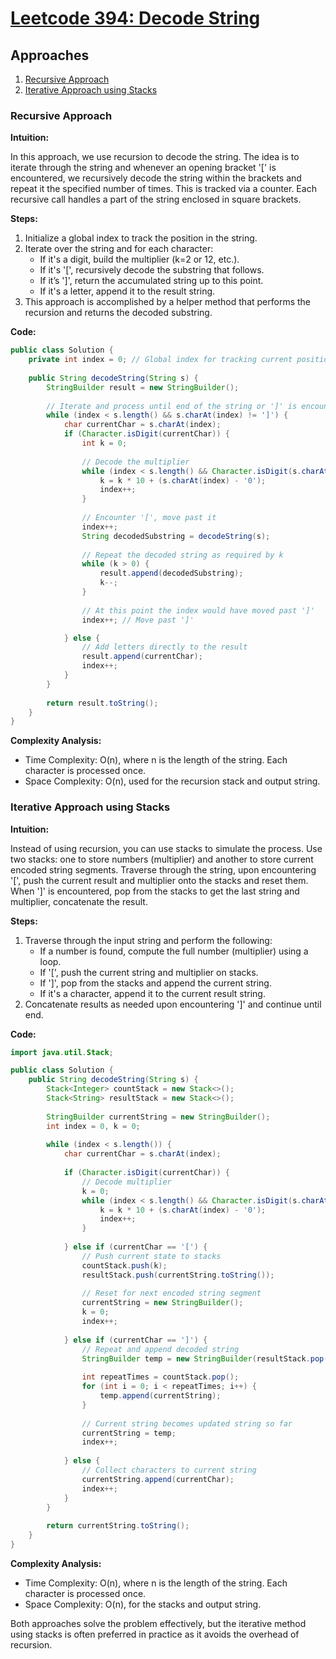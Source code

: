 # [Leetcode 394: Decode String](https://leetcode.com/problems/decode-string/)

## Approaches
1. [Recursive Approach](#recursive-approach)
2. [Iterative Approach using Stacks](#iterative-approach-using-stacks)

### Recursive Approach

**Intuition:**

In this approach, we use recursion to decode the string. The idea is to iterate through the string and whenever an opening bracket '[' is encountered, we recursively decode the string within the brackets and repeat it the specified number of times. This is tracked via a counter. Each recursive call handles a part of the string enclosed in square brackets.

**Steps:**
1. Initialize a global index to track the position in the string.
2. Iterate over the string and for each character:
   - If it's a digit, build the multiplier (k=2 or 12, etc.).
   - If it's '[', recursively decode the substring that follows.
   - If it’s ']', return the accumulated string up to this point.
   - If it's a letter, append it to the result string.
3. This approach is accomplished by a helper method that performs the recursion and returns the decoded substring.

**Code:**

```java
public class Solution {
    private int index = 0; // Global index for tracking current position
    
    public String decodeString(String s) {
        StringBuilder result = new StringBuilder();
        
        // Iterate and process until end of the string or ']' is encountered
        while (index < s.length() && s.charAt(index) != ']') {
            char currentChar = s.charAt(index);
            if (Character.isDigit(currentChar)) {
                int k = 0;
                
                // Decode the multiplier
                while (index < s.length() && Character.isDigit(s.charAt(index))) {
                    k = k * 10 + (s.charAt(index) - '0');
                    index++;
                }
                
                // Encounter '[', move past it
                index++;
                String decodedSubstring = decodeString(s);
                
                // Repeat the decoded string as required by k
                while (k > 0) {
                    result.append(decodedSubstring);
                    k--;
                }
                
                // At this point the index would have moved past ']'
                index++; // Move past ']'

            } else {
                // Add letters directly to the result
                result.append(currentChar);
                index++;
            }
        }
        
        return result.toString();
    }
}
```

**Complexity Analysis:**
- Time Complexity: O(n), where n is the length of the string. Each character is processed once.
- Space Complexity: O(n), used for the recursion stack and output string.

### Iterative Approach using Stacks

**Intuition:**

Instead of using recursion, you can use stacks to simulate the process. Use two stacks: one to store numbers (multiplier) and another to store current encoded string segments. Traverse through the string, upon encountering '[', push the current result and multiplier onto the stacks and reset them. When ']' is encountered, pop from the stacks to get the last string and multiplier, concatenate the result.

**Steps:**
1. Traverse through the input string and perform the following:
   - If a number is found, compute the full number (multiplier) using a loop.
   - If '[', push the current string and multiplier on stacks.
   - If ']', pop from the stacks and append the current string.
   - If it's a character, append it to the current result string.
2. Concatenate results as needed upon encountering ']' and continue until end.

**Code:**

```java
import java.util.Stack;

public class Solution {
    public String decodeString(String s) {
        Stack<Integer> countStack = new Stack<>();
        Stack<String> resultStack = new Stack<>();
        
        StringBuilder currentString = new StringBuilder();
        int index = 0, k = 0;
        
        while (index < s.length()) {
            char currentChar = s.charAt(index);
            
            if (Character.isDigit(currentChar)) {
                // Decode multiplier
                k = 0;
                while (index < s.length() && Character.isDigit(s.charAt(index))) {
                    k = k * 10 + (s.charAt(index) - '0');
                    index++;
                }
                
            } else if (currentChar == '[') {
                // Push current state to stacks
                countStack.push(k);
                resultStack.push(currentString.toString());
                
                // Reset for next encoded string segment
                currentString = new StringBuilder();
                k = 0;
                index++;
                
            } else if (currentChar == ']') {
                // Repeat and append decoded string
                StringBuilder temp = new StringBuilder(resultStack.pop());
                
                int repeatTimes = countStack.pop();
                for (int i = 0; i < repeatTimes; i++) {
                    temp.append(currentString);
                }
                
                // Current string becomes updated string so far
                currentString = temp;
                index++;
                
            } else {
                // Collect characters to current string
                currentString.append(currentChar);
                index++;
            }
        }
        
        return currentString.toString();
    }
}
```

**Complexity Analysis:**
- Time Complexity: O(n), where n is the length of the string. Each character is processed once.
- Space Complexity: O(n), for the stacks and output string.

Both approaches solve the problem effectively, but the iterative method using stacks is often preferred in practice as it avoids the overhead of recursion.


